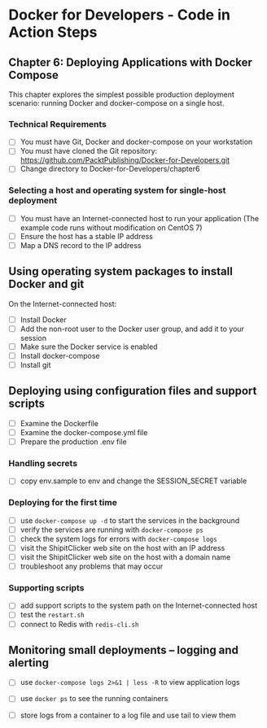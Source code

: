 # Docker for Developers - Code in Action Steps

## Chapter 6: Deploying Applications with Docker Compose
This chapter explores the simplest possible production deployment scenario:
running Docker and docker-compose on a single host.

### Technical Requirements
- [ ] You must have Git, Docker and docker-compose on your workstation
- [ ] You must have cloned the Git repository: 
      https://github.com/PacktPublishing/Docker-for-Developers.git
- [ ] Change directory to Docker-for-Developers/chapter6

### Selecting a host and operating system for single-host deployment
- [ ] You must have an Internet-connected host to run your application
      (The example code runs without modification on CentOS 7)
- [ ] Ensure the host has a stable IP address
- [ ] Map a DNS record to the IP address

## Using operating system packages to install Docker and git
On the Internet-connected host:
- [ ] Install Docker
- [ ] Add the non-root user to the Docker user group, and add it to your session
- [ ] Make sure the Docker service is enabled
- [ ] Install docker-compose
- [ ] Install git

## Deploying using configuration files and support scripts
- [ ] Examine the Dockerfile
- [ ] Examine the docker-compose.yml file
- [ ] Prepare the production .env file

### Handling secrets
- [ ] copy env.sample to env and change the SESSION_SECRET variable

### Deploying for the first time
- [ ] use `docker-compose up -d` to start the services in the background
- [ ] verify the services are running with `docker-compose ps`
- [ ] check the system logs for errors with `docker-compose logs`
- [ ] visit the ShipitClicker web site on the host with an IP address
- [ ] visit the ShipitClicker web site on the host with a domain name
- [ ] troubleshoot any problems that may occur

### Supporting scripts
- [ ] add support scripts to the system path on the Internet-connected host
- [ ] test the `restart.sh`
- [ ] connect to Redis with `redis-cli.sh`

## Monitoring small deployments – logging and alerting
- [ ] use `docker-compose logs 2>&1 | less -R` to view application logs
- [ ] use `docker ps` to see the running containers
- [ ] store logs from a container to a log file and use tail to view them

